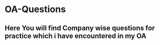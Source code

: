 # OA-Questions
## Here You will find Company wise questions for practice which i have encountered in my OA
